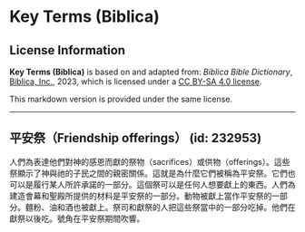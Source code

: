 # Key Terms (Biblica)

## License Information

**Key Terms (Biblica)** is based on and adapted from: _Biblica Bible Dictionary_, [Biblica, Inc.](https://www.biblica.com/), 2023, which is licensed under a [CC BY-SA 4.0 license](https://creativecommons.org/licenses/by-sa/4.0/legalcode.en).

This markdown version is provided under the same license.



--------------------------------

## 平安祭（Friendship offerings） (id: 232953)

人們為表達他們對神的感恩而獻的祭物（sacrifices）或供物（offerings）。這些祭顯示了神與祂的子民之間的親密關係。這就是為什麼它們被稱為平安祭。它們也可以是履行某人所許承諾的一部分。這個祭可以是任何人想要獻上的東西。人們為建造會幕和聖殿所提供的材料是平安祭的一部分。動物被獻上當作平安祭的一部分。麵粉、油和酒也被獻上。祭司和獻祭的人把這些祭當中的一部分吃掉。他們在獻祭以後吃。號角在平安祭期間吹響。


